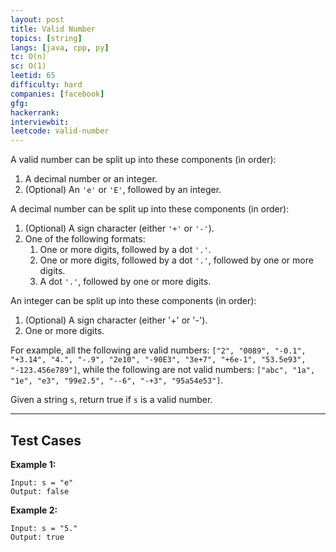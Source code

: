 ```yaml
---
layout: post
title: Valid Number
topics: [string]
langs: [java, cpp, py]
tc: O(n)
sc: O(1)
leetid: 65
difficulty: hard
companies: [facebook]
gfg: 
hackerrank: 
interviewbit: 
leetcode: valid-number
---
```


A valid number can be split up into these components (in order):
1. A decimal number or an integer.
2. (Optional) An `'e'` or `'E'`, followed by an integer.

A decimal number can be split up into these components (in order):
1. (Optional) A sign character (either `'+'` or `'-'`).
2. One of the following formats:
   1. One or more digits, followed by a dot `'.'`.
   2. One or more digits, followed by a dot `'.'`, followed by one or more digits.
   3. A dot `'.'`, followed by one or more digits.
   
An integer can be split up into these components (in order):
1. (Optional) A sign character (either '+' or '-').
2. One or more digits.

For example, 
all the following are valid numbers: 
`["2", "0089", "-0.1", "+3.14", "4.", "-.9", "2e10", "-90E3", "3e+7", "+6e-1", "53.5e93", "-123.456e789"]`, 
while the following are not valid numbers: `["abc", "1a", "1e", "e3", "99e2.5", "--6", "-+3", "95a54e53"]`.

Given a string `s`, return true if `s` is a valid number.

---

## Test Cases

**Example 1:** 
```
Input: s = "e"
Output: false
```

**Example 2:** 
```
Input: s = "5."
Output: true
```